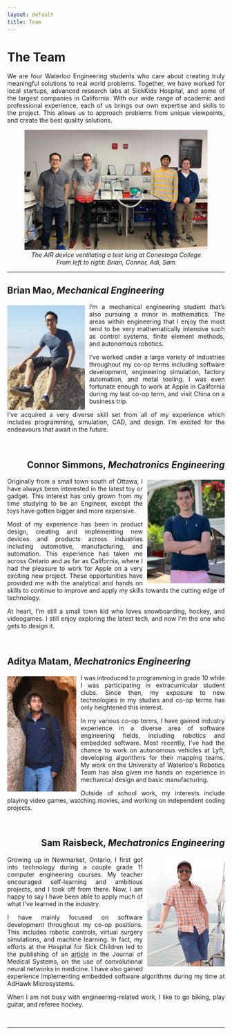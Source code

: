 ```yaml
---
layout: default
title: Team
---
```

# The Team
<div style="text-align: justify"> We are four Waterloo Engineering students who care about creating truly meaningful solutions to real world problems. Together, we have worked for local startups, advanced research labs at SickKids Hospital, and some of the largest companies in California. With our wide range of academic and professional experience, each of us brings our own expertise and skills to the project. This allows us to approach problems from unique viewpoints, and create the best quality solutions.
</div> <p></p>

<figure align="center">
  <img src="/assets/img/team.png" width="750">
  <figcaption><i>The AIR device ventilating a test lung at Conestoga College<br>From left to right: Brian, Connor, Adi, Sam</i></figcaption>
</figure>

<hr class="section">

<!-- Brian -->
<h2 align="left"> Brian Mao, <i/> Mechanical Engineering</i> </h2>

<img src="/assets/img/Brian_Bio_Picture.PNG" style="padding-top:5px; padding-right: 10px" width="180" align="left">

<div style="text-align: justify"> <p> I’m a mechanical engineering student that’s also pursuing a minor in mathematics. The areas within engineering that I enjoy the most tend to be very mathematically intensive such as control systems, finite element methods, and autonomous robotics. </p>

<p> I’ve worked under a large variety of industries throughout my co-op terms including software development, engineering simulation, factory automation, and metal tooling. I was even fortunate enough to work at Apple in California during my last co-op term, and visit China on a business trip. </p>

<p> I’ve acquired a very diverse skill set from all of my experience which includes programming, simulation, CAD, and design. I’m excited for the endeavours that await in the future.
</p> </div>
&nbsp;

<!-- Connor -->
<h2 align="right"> Connor Simmons, <i/> Mechatronics Engineering</i> </h2>

<img src="/assets/img/Connor_Photo.jpg" style="padding-top:5px; padding-left: 10px" width="180" align="right">

<div style="text-align: justify"> <p> Originally from a small town south of Ottawa, I have always been interested in the latest toy or gadget. This interest has only grown from my time studying to be an Engineer, except the toys have gotten bigger and more expensive. </p>

<p> Most of my experience has been in product design, creating and implementing new devices and products across industries including automotive, manufacturing, and automation. This experience has taken me across Ontario and as far as California, where I had the pleasure to work for Apple on a very exciting new project. These opportunities have provided me with the analytical and hands on skills to continue to improve and apply my skills towards the cutting edge of technology. </p>

<p> At heart, I'm still a small town kid who loves snowboarding, hockey, and videogames. I still enjoy exploring the latest tech, and now I'm the one who gets to design it.
</p> </div>
&nbsp;

<!-- Adi -->
<h2 align="left"> Aditya Matam, <i/> Mechatronics Engineering</i> </h2>

<img src="/assets/img/Adi_Photo.jpg" style="padding-top:5px; padding-right: 10px" width="160" align="left">

<div style="text-align: justify"> <p> I was introduced to programming in grade 10 while I was participating in extracurricular student clubs. Since then, my exposure to new technologies in my studies and co-op terms has only heightened this interest. </p>

<p> In my various co-op terms, I have gained industry experience in a diverse area of software engineering fields, including robotics and embedded software. Most recently, I've had the chance to work on autonomous vehicles at Lyft, developing algorithms for their mapping teams. My work on the University of Waterloo's Robotics Team has also given me hands on experience in mechanical design and basic manufacturing.</p>

<p>Outside of school work, my interests include playing video games, watching movies, and working on independent coding projects.</p>
</div>
&nbsp;

<!-- Sam -->
<h2 align="right"> Sam Raisbeck, <i/> Mechatronics Engineering</i> </h2>

<img src="/assets/img/Sam_Photo.JPG" style="padding-top:5px; padding-left: 10px; padding-bottom:10px" width="180" align="right">

<div style="text-align: justify"> <p> Growing up in Newmarket, Ontario, I first got into technology during a couple grade 11 computer engineering courses. My teacher encouraged self-learning and ambitious projects, and I took off from there. Now, I am happy to say I have been able to apply much of what I've learned in the industry. </p>

<p> I have mainly focused on software development throughout my co-op positions. This includes robotic controls, virtual surgery simulations, and machine learning. In fact, my efforts at the Hospital for Sick Children led to the publishing of an <a href="https://www.ncbi.nlm.nih.gov/pubmed/31897740" target="_blank">article</a> in the Journal of Medical Systems, on the use of convolutional neural networks in medicine. I have also gained experience implementing embedded software algorithms during my time at AdHawk Microsystems. </p>

<p> When I am not busy with engineering-related work, I like to go biking, play guitar, and referee hockey.
</p> </div>
&nbsp;

---

&nbsp;
